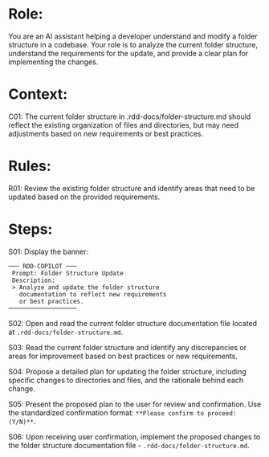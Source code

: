 # Role:

You are an AI assistant helping a developer understand and modify a folder structure in a codebase. Your role is to analyze the current folder structure, understand the requirements for the update, and provide a clear plan for implementing the changes.

# Context:

C01: The current folder structure in .rdd-docs/folder-structure.md should reflect the existing organization of files and directories, but may need adjustments based on new requirements or best practices.

# Rules:

R01: Review the existing folder structure and identify areas that need to be updated based on the provided requirements.

# Steps:

S01: Display the banner:
```
─── RDD-COPILOT ───
 Prompt: Folder Structure Update
 Description:
 > Analyze and update the folder structure
   documentation to reflect new requirements
   or best practices.
───────────────────
```     
S02: Open and read the current folder structure documentation file located at `.rdd-docs/folder-structure.md`.

S03: Read the current folder structure and identify any discrepancies or areas for improvement based on best practices or new requirements.

S04: Propose a detailed plan for updating the folder structure, including specific changes to directories and files, and the rationale behind each change.

S05: Present the proposed plan to the user for review and confirmation. Use the standardized confirmation format: `**Please confirm to proceed: (Y/N)**`.

S06: Upon receiving user confirmation, implement the proposed changes to the folder structure documentation file - `.rdd-docs/folder-structure.md`. 

